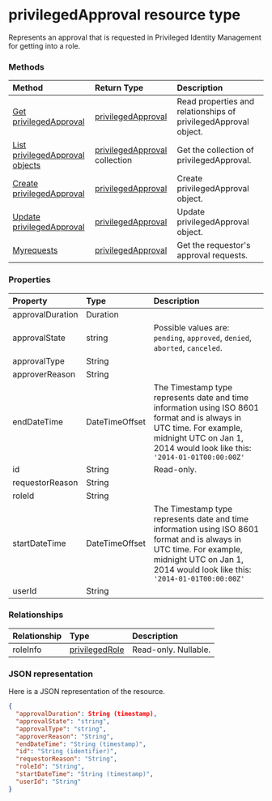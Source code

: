 # privilegedApproval resource type

Represents an approval that is requested in Privileged Identity Management for getting into a role.


### Methods

| Method		   | Return Type	|Description|
|:---------------|:--------|:----------|
|[Get privilegedApproval](../api/privilegedapproval_get.md) | [privilegedApproval](privilegedapproval.md) |Read properties and relationships of privilegedApproval object.|
|[List privilegedApproval objects](../api/privilegedApproval_list.md) | [privilegedApproval](privilegedApproval.md) collection|Get the collection of privilegedApproval.|
|[Create privilegedApproval](../api/privilegedapproval_post_privilegedapproval.md) | [privilegedApproval](privilegedapproval.md)	|Create privilegedApproval object. |
|[Update privilegedApproval](../api/privilegedapproval_update.md) | [privilegedApproval](privilegedapproval.md)	|Update privilegedApproval object. |
|[Myrequests](../api/privilegedapproval_myrequests.md)|[privilegedApproval](privilegedapproval.md)|Get the requestor's approval requests.|

### Properties
| Property	   | Type	|Description|
|:---------------|:--------|:----------|
|approvalDuration|Duration||
|approvalState|string| Possible values are: `pending`, `approved`, `denied`, `aborted`, `canceled`.|
|approvalType|String||
|approverReason|String||
|endDateTime|DateTimeOffset|The Timestamp type represents date and time information using ISO 8601 format and is always in UTC time. For example, midnight UTC on Jan 1, 2014 would look like this: `'2014-01-01T00:00:00Z'`|
|id|String| Read-only.|
|requestorReason|String||
|roleId|String||
|startDateTime|DateTimeOffset|The Timestamp type represents date and time information using ISO 8601 format and is always in UTC time. For example, midnight UTC on Jan 1, 2014 would look like this: `'2014-01-01T00:00:00Z'`|
|userId|String||

### Relationships
| Relationship | Type	|Description|
|:---------------|:--------|:----------|
|roleInfo|[privilegedRole](privilegedrole.md)| Read-only. Nullable.|

### JSON representation

Here is a JSON representation of the resource.

<!-- {
  "blockType": "resource",
  "optionalProperties": [

  ],
  "@odata.type": "microsoft.graph.privilegedApproval"
}-->

```json
{
  "approvalDuration": String (timestamp),
  "approvalState": "string",
  "approvalType": "string",
  "approverReason": "String",
  "endDateTime": "String (timestamp)",
  "id": "String (identifier)",
  "requestorReason": "String",
  "roleId": "String",
  "startDateTime": "String (timestamp)",
  "userId": "String"
}

```

<!-- uuid: 8fcb5dbc-d5aa-4681-8e31-b001d5168d79
2015-10-25 14:57:30 UTC -->
<!-- {
  "type": "#page.annotation",
  "description": "privilegedApproval resource",
  "keywords": "",
  "section": "documentation",
  "tocPath": ""
}-->